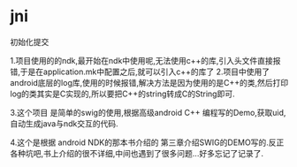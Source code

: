 # jni
初始化提交

1.项目使用的的ndk,最开始在ndk中使用呢,无法使用c++的库,引入头文件直接报错,于是在application.mk中配置之后,就可以引入c++的库了
2.项目中使用了android底层的log库,使用的时候报错,解决方法是因为使用的是C++的类,然后打印log的类其实是C实现的,所以要把C++的string转成C的String即可.

3.这个项目 是简单的swig的使用,根据高级android C++ 编程写的Demo,获取uid,自动生成java与ndk交互的代码.


4.这个是根据 android NDK的那本书介绍的 第三章介绍SWIG的DEMO写的.反正各种坑吧,书上介绍的很不详细,中间也遇到了很多问题...好多忘记了记录了.
